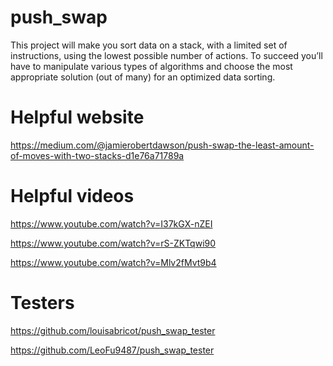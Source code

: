# push_swap

This project will make you sort data on a stack, with a limited set of instructions, using
the lowest possible number of actions. To succeed you’ll have to manipulate various
types of algorithms and choose the most appropriate solution (out of many) for an
optimized data sorting.

# Helpful website

https://medium.com/@jamierobertdawson/push-swap-the-least-amount-of-moves-with-two-stacks-d1e76a71789a

# Helpful videos

https://www.youtube.com/watch?v=I37kGX-nZEI

https://www.youtube.com/watch?v=rS-ZKTqwi90

https://www.youtube.com/watch?v=Mlv2fMvt9b4

# Testers

https://github.com/louisabricot/push_swap_tester

https://github.com/LeoFu9487/push_swap_tester


